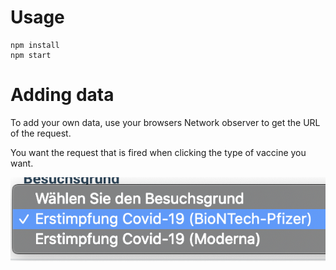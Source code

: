 # Usage

```
npm install
npm start
```

# Adding data

To add your own data, use your browsers Network observer to get the URL of the request.

You want the request that is fired when clicking the type of vaccine you want.


![Alt text](./how_to.png?raw=true "Step 1")

